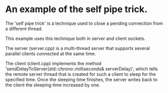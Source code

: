 # An example of the self pipe trick.

The 'self pipe trick' is a technique used to close a pending connection from a different thread.

This example uses this technique both in server and client sockets.

The server (server.cpp) is a multi-thread server that supports several parallel clients connected at the same time.

The client (client.cpp) implements the method 'sendDelayToServer(std::chrono::milliseconds& serverDelay)', which tells the remote server thread that is created for such a client to sleep for the specified time. Once the sleeping time finishes, the server writes back to the client the sleeping time increased by one.
